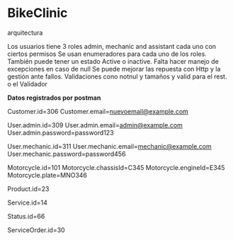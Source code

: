 # BikeClinic
 arquitectura

Los usuarios tiene 3 roles admin, mechanic and assistant cada uno con ciertos permisos
Se usan enumeradores para cada uno de los roles. También puede tener un estado Active o inactive.
Falta hacer manejo de excepciones en caso de null
Se puede mejorar las repuesta con Http y la gestión ante fallos.
Validaciones cono notnul y tamaños y valid para el rest. o el Validador

**Datos registrados por postman**

Customer.id=306
Customer.email=nuevoemail@example.com

User.admin.id=309
User.admin.email=admin@example.com
User.admin.password=password123

User.mechanic.id=311
User.mechanic.email=mechanic@example.com
User.mechanic.password=password456

Motorcycle.id=101
Motorcycle.chassisId=C345
Motorcycle.engineId=E345
Motorcycle.plate=MNO346

Product.id=23

Service.id=14

Status.id=66

ServiceOrder.id=30


